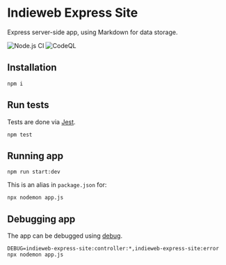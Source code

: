 # Indieweb Express Site

Express server-side app, using Markdown for data storage.

![Node.js CI](https://github.com/whalecoiner/indieweb-express-site/workflows/Node.js%20CI/badge.svg) ![CodeQL](https://github.com/whalecoiner/indieweb-express-site/workflows/CodeQL/badge.svg)

## Installation

```
npm i
```

## Run tests

Tests are done via [Jest](https://www.npmjs.com/package/jest).

```
npm test
```

## Running app

```
npm run start:dev
```

This is an alias in `package.json` for:

```
npx nodemon app.js
```

## Debugging app

The app can be debugged using [debug](https://www.npmjs.com/package/debug).

```
DEBUG=indieweb-express-site:controller:*,indieweb-express-site:error npx nodemon app.js
```
